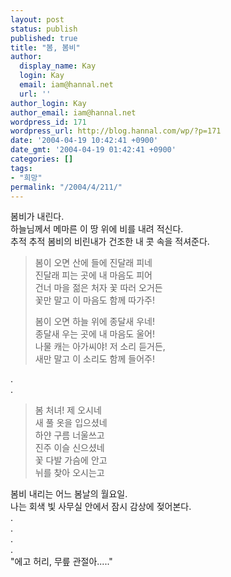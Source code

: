 ```yaml
---
layout: post
status: publish
published: true
title: "봄, 봄비"
author:
  display_name: Kay
  login: Kay
  email: iam@hannal.net
  url: ''
author_login: Kay
author_email: iam@hannal.net
wordpress_id: 171
wordpress_url: http://blog.hannal.com/wp/?p=171
date: '2004-04-19 10:42:41 +0900'
date_gmt: '2004-04-19 01:42:41 +0900'
categories: []
tags:
- "희망"
permalink: "/2004/4/211/"
---
```

<p>봄비가 내린다.<br />
하늘님께서 메마른 이 땅 위에 비를 내려 적신다.<br />
추적 추적 봄비의 비린내가 건조한 내 콧 속을 적셔준다.</p>
<blockquote><p>봄이 오면 산에 들에 진달래 피네<br />
진달래 피는 곳에 내 마음도 피어<br />
건너 마을 젊은 처자 꽃 따러 오거든<br />
꽃만 말고 이 마음도 함께 따가주!</p>
<p>봄이 오면 하늘 위에 종달새 우네!<br />
종달새 우는 곳에 내 마음도 울어!<br />
나물 캐는 아가씨야! 저 소리 듣거든,<br />
새만 말고 이 소리도 함께 들어주!</p></blockquote>
<p>.<br />
.</p>
<blockquote><p>봄 처녀! 제 오시네<br />
새 풀 옷을 입으셨네<br />
하얀 구름 너울쓰고<br />
진주 이슬 신으셨네<br />
꽃 다발 가슴에 안고<br />
뉘를 찾아 오시는고</p></blockquote>
<p>봄비 내리는 어느 봄날의 월요일.<br />
나는 회색 빛 사무실 안에서 잠시 감상에 젖어본다.<br />
.<br />
.<br />
.<br />
.<br />
"에고 허리, 무릎 관절아....."</p>
